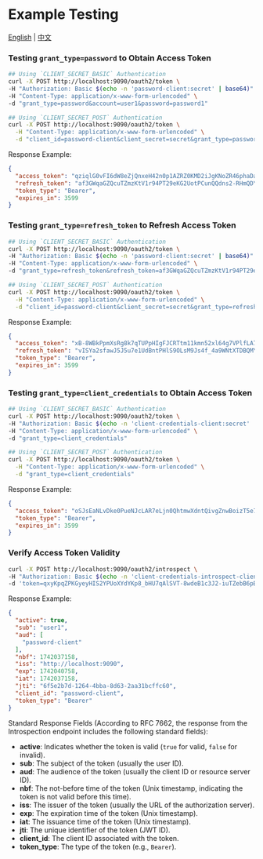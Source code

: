 Example Testing
======

[English](README.md) | [中文](README_zh.md)

### Testing `grant_type=password` to Obtain Access Token

```bash
## Using `CLIENT_SECRET_BASIC` Authentication
curl -X POST http://localhost:9090/oauth2/token \
-H "Authorization: Basic $(echo -n 'password-client:secret' | base64)" \
-H "Content-Type: application/x-www-form-urlencoded" \
-d "grant_type=password&account=user1&password=password1"

## Using `CLIENT_SECRET_POST` Authentication
curl -X POST http://localhost:9090/oauth2/token \
  -H "Content-Type: application/x-www-form-urlencoded" \
  -d "client_id=password-client&client_secret=secret&grant_type=password&account=user1&password=password1"
```

Response Example:

```json
{
  "access_token": "qziqlG0vFI6dW8eZjQnxeH42n0p1AZRZ0KMD2iJgKNoZR46phaDa9ZzZXORDIhLxIN40zHXcoohv9_AqJVG1TA0JdZIMSEx6PagwZJtIk00XgVsXMjyrUZ0w9nM2j2UT",
  "refresh_token": "af3GWqaGZQcuTZmzKtV1r94PT29eKG2UotPCunQQdns2-RHmQDYW13qZwCw7SBS24OiauNwChXwc8VYPwZ1UsxgkS3CJA7IdSaEe4p9kNGjpFOw-YOX1roCfxiQN67xo",
  "token_type": "Bearer",
  "expires_in": 3599
}
```

### Testing `grant_type=refresh_token` to Refresh Access Token

```bash
## Using `CLIENT_SECRET_BASIC` Authentication
curl -X POST http://localhost:9090/oauth2/token \
-H "Authorization: Basic $(echo -n 'password-client:secret' | base64)" \
-H "Content-Type: application/x-www-form-urlencoded" \
-d "grant_type=refresh_token&refresh_token=af3GWqaGZQcuTZmzKtV1r94PT29eKG2UotPCunQQdns2-RHmQDYW13qZwCw7SBS24OiauNwChXwc8VYPwZ1UsxgkS3CJA7IdSaEe4p9kNGjpFOw-YOX1roCfxiQN67xo"

## Using `CLIENT_SECRET_POST` Authentication
curl -X POST http://localhost:9090/oauth2/token \
  -H "Content-Type: application/x-www-form-urlencoded" \
  -d "client_id=password-client&client_secret=secret&grant_type=refresh_token&refresh_token=af3GWqaGZQcuTZmzKtV1r94PT29eKG2UotPCunQQdns2-RHmQDYW13qZwCw7SBS24OiauNwChXwc8VYPwZ1UsxgkS3CJA7IdSaEe4p9kNGjpFOw-YOX1roCfxiQN67xo"
```

Response Example:

```json
{
  "access_token": "xB-8WBkPpmXsRg8k7qTUPpHIgFJCRTtm11kmn52xl64g7VPlfLA7k5Z2u1UQ_HOOrvOmgW1YCfcYkItXZ2eAJ6sDEMVRQx5amvlVx6v8svXlhXqWQKgGUCJBUaI_3Gpn",
  "refresh_token": "vISYa2sfawJ5J5u7e1UdBntPHlS9OLsM9Js4f_4a9WNtXTDBQMYji1XkqkSvc5Urs4Ek2lj3XcrtPEMDoYtkih9HWcVs1sIS6r22LLh1P68qY3PZnam66cRYNlkacllV",
  "token_type": "Bearer",
  "expires_in": 3599
}
```

### Testing `grant_type=client_credentials` to Obtain Access Token

```bash
## Using `CLIENT_SECRET_BASIC` Authentication
curl -X POST http://localhost:9090/oauth2/token \
-H "Authorization: Basic $(echo -n 'client-credentials-client:secret' | base64)" \
-H "Content-Type: application/x-www-form-urlencoded" \
-d "grant_type=client_credentials"

## Using `CLIENT_SECRET_POST` Authentication
curl -X POST http://localhost:9090/oauth2/token \
  -H "Content-Type: application/x-www-form-urlencoded" \
  -d "grant_type=client_credentials"
```

Response Example:

```json
{
  "access_token": "oSJsEaNLvDke0PueNJcLAR7eLjn0QhtmwXdntQivgZnwBoizT5e7TLbXQVsQdLR24W7uxB0lNyIz9LptMGorKiinnfjaed8pmupa728j5nOAPp9EwspHwwqcPAIuJPm8",
  "token_type": "Bearer",
  "expires_in": 3599
}
```

### Verify Access Token Validity

```bash
curl -X POST http://localhost:9090/oauth2/introspect \
-H "Authorization: Basic $(echo -n 'client-credentials-introspect-client:secret' | base64)" \
-d 'token=qxyKpqZPKGyeyHIS2YPUoXYdYKp8_bHU7qAlSVT-8wdeB1c3J2-iuTZebB6pBkz2DHugYsYgQD9XM_BftWaJKgRXGzLEKwL59wCXE7BPZaYnqq7MOTB2WPAdS8pc3FFj'
```

Response Example:

```json
{
  "active": true, 
  "sub": "user1",
  "aud": [
    "password-client"
  ],
  "nbf": 1742037158,
  "iss": "http://localhost:9090",
  "exp": 1742040758,
  "iat": 1742037158,
  "jti": "6f5e2b7d-1264-4bba-8d63-2aa31bcffc60",
  "client_id": "password-client",
  "token_type": "Bearer"
}
```

Standard Response Fields (According to RFC 7662, the response from the Introspection endpoint
includes the following standard fields):

- **active**: Indicates whether the token is valid (`true` for valid, `false` for invalid).
- **sub**: The subject of the token (usually the user ID).
- **aud**: The audience of the token (usually the client ID or resource server ID).
- **nbf**: The not-before time of the token (Unix timestamp, indicating the token is not valid
  before this time).
- **iss**: The issuer of the token (usually the URL of the authorization server).
- **exp**: The expiration time of the token (Unix timestamp).
- **iat**: The issuance time of the token (Unix timestamp).
- **jti**: The unique identifier of the token (JWT ID).
- **client_id**: The client ID associated with the token.
- **token_type**: The type of the token (e.g., `Bearer`).
